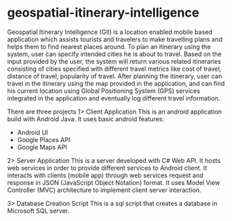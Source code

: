 geospatial-itinerary-intelligence
=================================
Geospatial Itinerary Intelligence (GII) is a location enabled mobile based application which assists tourists 
and travelers to make travelling plans and helps them to find nearest places around. To plan an itinerary using 
the system, user can specify intended cities he is about to travel. Based on the input provided by the user, 
the system will return various related itineraries consisting of cities specified with different travel metrics 
like cost of travel, distance of travel, popularity of travel. After planning the itinerary, user can travel 
in the itinerary using the map provided in the application, and can find his current location using 
Global Positioning System (GPS) services integrated in the application and eventually log different 
travel information.

There are three projects
1> Client Application
This is an android application build with Android Java. It uses basic android features:
- Android UI
- Google Places API
- Google Maps API

2> Server Application
This is a server developed with C# Web API. It hosts web services in order to provide different services 
to Android client. It interacts with clients (mobile app) through web services request and response in 
JSON (JavaScript  Object Notation) format. It uses Model View Controller (MVC) architecture to implement 
client server interaction.

3> Database Creation Script
This is a sql script that creates a database in Microsoft SQL server.
